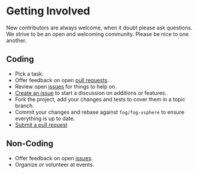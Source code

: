 # Getting Involved

New contributors are always welcome, when it doubt please ask questions. We strive to be an open and welcoming community. Please be nice to one another.

## Coding

- Pick a task:
- Offer feedback on open [pull requests](https://github.com/fog/fog-vsphere/pulls).
- Review open [issues](https://github.com/fog/fog-vsphere/issues) for things to help on.
- [Create an issue](https://github.com/fog/fog-vsphere/issues/new) to start a discussion on additions or features.
- Fork the project, add your changes and tests to cover them in a topic branch.
- Commit your changes and rebase against `fog/fog-vsphere` to ensure everything is up to date.
- [Submit a pull request](https://github.com/fog/fog-vsphere/compare/)

## Non-Coding

- Offer feedback on open [issues](https://github.com/fog/fog-vsphere/issues).
- Organize or volunteer at events.
